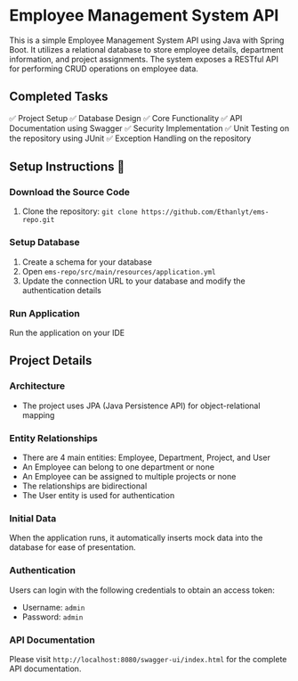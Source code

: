 # Employee Management System API

This is a simple Employee Management System API using Java with Spring Boot. It utilizes a relational database to store employee details, department information, and project assignments. The system exposes a RESTful API for performing CRUD operations on employee data.

## Completed Tasks

✅ Project Setup
✅ Database Design
✅ Core Functionality
✅ API Documentation using Swagger
✅ Security Implementation
✅ Unit Testing on the repository using JUnit
✅ Exception Handling on the repository

## Setup Instructions 🔧

### Download the Source Code

1. Clone the repository: `git clone https://github.com/Ethanlyt/ems-repo.git`

### Setup Database

1. Create a schema for your database
2. Open `ems-repo/src/main/resources/application.yml`
3. Update the connection URL to your database and modify the authentication details

### Run Application

Run the application on your IDE

## Project Details

### Architecture

- The project uses JPA (Java Persistence API) for object-relational mapping

### Entity Relationships

- There are 4 main entities: Employee, Department, Project, and User
- An Employee can belong to one department or none
- An Employee can be assigned to multiple projects or none
- The relationships are bidirectional
- The User entity is used for authentication

### Initial Data

When the application runs, it automatically inserts mock data into the database for ease of presentation.

### Authentication

Users can login with the following credentials to obtain an access token:
- Username: `admin`
- Password: `admin`

### API Documentation

Please visit `http://localhost:8080/swagger-ui/index.html` for the complete API documentation.
